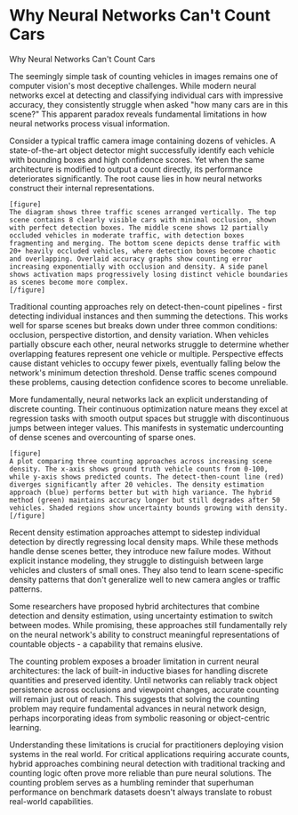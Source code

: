 # Why Neural Networks Can't Count Cars

Why Neural Networks Can't Count Cars

The seemingly simple task of counting vehicles in images remains one of computer vision's most deceptive challenges. While modern neural networks excel at detecting and classifying individual cars with impressive accuracy, they consistently struggle when asked "how many cars are in this scene?" This apparent paradox reveals fundamental limitations in how neural networks process visual information.

Consider a typical traffic camera image containing dozens of vehicles. A state-of-the-art object detector might successfully identify each vehicle with bounding boxes and high confidence scores. Yet when the same architecture is modified to output a count directly, its performance deteriorates significantly. The root cause lies in how neural networks construct their internal representations.

```
[figure]
The diagram shows three traffic scenes arranged vertically. The top scene contains 8 clearly visible cars with minimal occlusion, shown with perfect detection boxes. The middle scene shows 12 partially occluded vehicles in moderate traffic, with detection boxes fragmenting and merging. The bottom scene depicts dense traffic with 20+ heavily occluded vehicles, where detection boxes become chaotic and overlapping. Overlaid accuracy graphs show counting error increasing exponentially with occlusion and density. A side panel shows activation maps progressively losing distinct vehicle boundaries as scenes become more complex.
[/figure]
```

Traditional counting approaches rely on detect-then-count pipelines - first detecting individual instances and then summing the detections. This works well for sparse scenes but breaks down under three common conditions: occlusion, perspective distortion, and density variation. When vehicles partially obscure each other, neural networks struggle to determine whether overlapping features represent one vehicle or multiple. Perspective effects cause distant vehicles to occupy fewer pixels, eventually falling below the network's minimum detection threshold. Dense traffic scenes compound these problems, causing detection confidence scores to become unreliable.

More fundamentally, neural networks lack an explicit understanding of discrete counting. Their continuous optimization nature means they excel at regression tasks with smooth output spaces but struggle with discontinuous jumps between integer values. This manifests in systematic undercounting of dense scenes and overcounting of sparse ones.

```
[figure]
A plot comparing three counting approaches across increasing scene density. The x-axis shows ground truth vehicle counts from 0-100, while y-axis shows predicted counts. The detect-then-count line (red) diverges significantly after 20 vehicles. The density estimation approach (blue) performs better but with high variance. The hybrid method (green) maintains accuracy longer but still degrades after 50 vehicles. Shaded regions show uncertainty bounds growing with density.
[/figure]
```

Recent density estimation approaches attempt to sidestep individual detection by directly regressing local density maps. While these methods handle dense scenes better, they introduce new failure modes. Without explicit instance modeling, they struggle to distinguish between large vehicles and clusters of small ones. They also tend to learn scene-specific density patterns that don't generalize well to new camera angles or traffic patterns.

Some researchers have proposed hybrid architectures that combine detection and density estimation, using uncertainty estimation to switch between modes. While promising, these approaches still fundamentally rely on the neural network's ability to construct meaningful representations of countable objects - a capability that remains elusive.

The counting problem exposes a broader limitation in current neural architectures: the lack of built-in inductive biases for handling discrete quantities and preserved identity. Until networks can reliably track object persistence across occlusions and viewpoint changes, accurate counting will remain just out of reach. This suggests that solving the counting problem may require fundamental advances in neural network design, perhaps incorporating ideas from symbolic reasoning or object-centric learning.

Understanding these limitations is crucial for practitioners deploying vision systems in the real world. For critical applications requiring accurate counts, hybrid approaches combining neural detection with traditional tracking and counting logic often prove more reliable than pure neural solutions. The counting problem serves as a humbling reminder that superhuman performance on benchmark datasets doesn't always translate to robust real-world capabilities.
